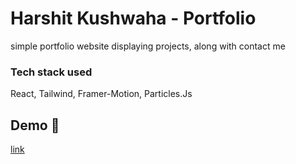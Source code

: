 # Harshit Kushwaha - Portfolio

simple portfolio website displaying projects, along with contact me

### Tech stack used

React, Tailwind, Framer-Motion, Particles.Js

## Demo 🔗

[link](https://harshit-kushwaha-portfolio.vercel.app/)
